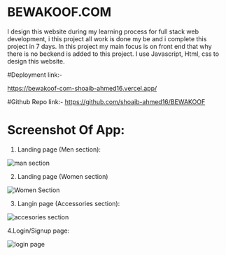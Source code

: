 # BEWAKOOF.COM
I design this website during my learning process for full stack web development, i this project all work is done my be  and i complete this project in 7 days. In this project my main focus is on front end that why there is no beckend is added to this project. I use Javascript, Html, css to design this website.

#Deployment link:-

https://bewakoof-com-shoaib-ahmed16.vercel.app/

#Github Repo link:-
https://github.com/shoaib-ahmed16/BEWAKOOF

# Screenshot Of App:

1. Landing page (Men section):


![man section](https://user-images.githubusercontent.com/96101435/167234416-c56f8209-e50f-4462-a68f-7b09399b9e8a.png)

2. Landing page (Women section) 

![Women Section](https://user-images.githubusercontent.com/96101435/167234445-ce23e1d5-6feb-4830-9b29-10aa1819886f.png)


3. Langin page (Accessories section):

![accesories section](https://user-images.githubusercontent.com/96101435/167234467-2f0e420d-fe4c-4b54-810e-37e0ed9ab08e.png)

4.Login/Signup page:

![login page](https://user-images.githubusercontent.com/96101435/167234478-4b700679-6f3e-41d9-892b-757d106a907c.png)

